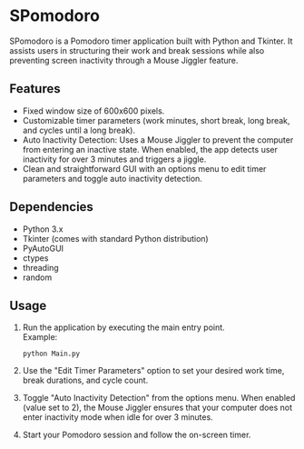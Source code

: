 # SPomodoro

SPomodoro is a Pomodoro timer application built with Python and Tkinter. It assists users in structuring their work and break sessions while also preventing screen inactivity through a Mouse Jiggler feature.

## Features

- Fixed window size of 600x600 pixels.
- Customizable timer parameters (work minutes, short break, long break, and cycles until a long break).
- Auto Inactivity Detection: Uses a Mouse Jiggler to prevent the computer from entering an inactive state. When enabled, the app detects user inactivity for over 3 minutes and triggers a jiggle.
- Clean and straightforward GUI with an options menu to edit timer parameters and toggle auto inactivity detection.

## Dependencies

- Python 3.x
- Tkinter (comes with standard Python distribution)
- PyAutoGUI
- ctypes
- threading
- random

## Usage

1. Run the application by executing the main entry point.  
   Example:
   ```
   python Main.py
   ```

2. Use the "Edit Timer Parameters" option to set your desired work time, break durations, and cycle count.

3. Toggle "Auto Inactivity Detection" from the options menu. When enabled (value set to 2), the Mouse Jiggler ensures that your computer does not enter inactivity mode when idle for over 3 minutes.

4. Start your Pomodoro session and follow the on-screen timer.
